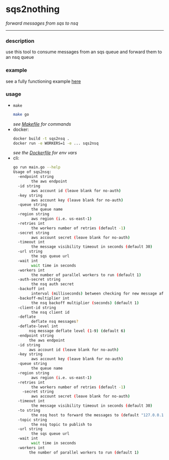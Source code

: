# sqs2nothing

_forward messages from sqs to nsq_

---

### description

use this tool to consume messages from an sqs queue and forward them to an nsq queue

### example

see a fully functioning example [here](https://github.com/chaseisabelle/sqs2go-examples/sqs2nsq)

### usage

* `make`
  ```bash
  make go
  ```
  _see [Makefile](./Makefile) for commands_
* docker:
  ```bash
  docker build -t sqs2nsq .
  docker run -e WORKERS=1 -e ... sqs2nsq
  ```
  _see the [Dockerfile](./Dockerfile) for env vars_
* cli:
    ```bash
    go run main.go --help
    Usage of sqs2nsq:
      -endpoint string
            the aws endpoint
      -id string
            aws account id (leave blank for no-auth)
      -key string
            aws account key (leave blank for no-auth)
      -queue string
            the queue name
      -region string
            aws region (i.e. us-east-1)
      -retries int
            the workers number of retries (default -1)
      -secret string
            aws account secret (leave blank for no-auth)
      -timeout int
            the message visibility timeout in seconds (default 30)
      -url string
            the sqs queue url
      -wait int
            wait time in seconds
      -workers int
            the number of parallel workers to run (default 1)
      -auth-secret string
            the nsq auth secret
      -backoff int
            interval (milliseconds) between checking for new message after receiving no message (default 250)
      -backoff-multiplier int
            the nsq backoff multiplier (seconds) (default 1)
      -client-id string
            the nsq client id
      -deflate
            deflate nsq messages?
      -deflate-level int
           nsq message deflate level (1-9) (default 6)
      -endpoint string
           the aws endpoint
      -id string
           aws account id (leave blank for no-auth)
      -key string
            aws account key (leave blank for no-auth)
      -queue string
            the queue name
      -region string
            aws region (i.e. us-east-1)
      -retries int
            the workers number of retries (default -1)
        -secret string
            aws account secret (leave blank for no-auth)
      -timeout int
            the message visibility timeout in seconds (default 30)
      -to string
            the nsq host to forward the messages to (default "127.0.0.1:4150")
      -topic string
            the nsq topic to publish to
      -url string
            the sqs queue url
      -wait int
            wait time in seconds
      -workers int
           the number of parallel workers to run (default 1)

    ```

